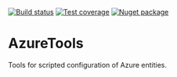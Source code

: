 [![Build status](https://img.shields.io/appveyor/ci/silverrockinc/azuretools.svg?maxAge=300)](https://ci.appveyor.com/project/silverrockinc/azuretools)
[![Test coverage](https://img.shields.io/coveralls/SilverRockInc/AzureTools.svg?maxAge=300)](https://coveralls.io/github/SilverRockInc/AzureTools/)
[![Nuget package](https://img.shields.io/nuget/v/SilverRock.AzureTools.svg?maxAge=300)](https://www.nuget.org/packages/SilverRock.AzureTools/)

# AzureTools
Tools for scripted configuration of Azure entities.
